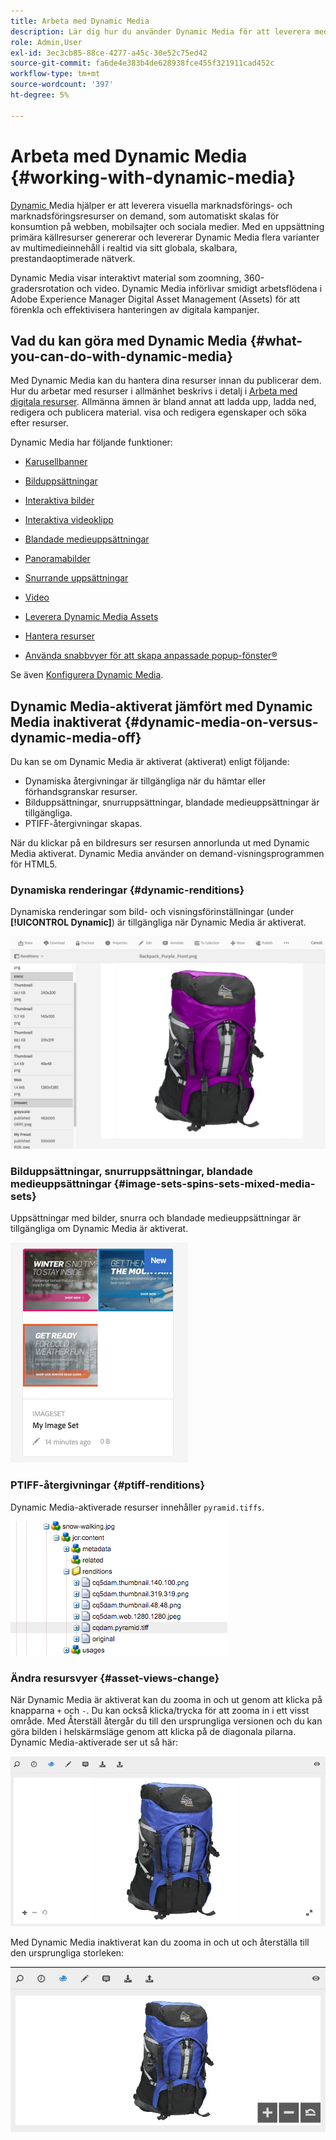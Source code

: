 ```yaml
---
title: Arbeta med Dynamic Media
description: Lär dig hur du använder Dynamic Media för att leverera mediefiler för webben, mobiler och sociala medier.
role: Admin,User
exl-id: 3ec3cb85-88ce-4277-a45c-30e52c75ed42
source-git-commit: fa6de4e383b4de628938fce455f321911cad452c
workflow-type: tm+mt
source-wordcount: '397'
ht-degree: 5%

---
```


# Arbeta med Dynamic Media {#working-with-dynamic-media}

[Dynamic ](https://business.adobe.com/products/experience-manager/assets/dynamic-media.html) Media hjälper er att leverera visuella marknadsförings- och marknadsföringsresurser on demand, som automatiskt skalas för konsumtion på webben, mobilsajter och sociala medier. Med en uppsättning primära källresurser genererar och levererar Dynamic Media flera varianter av multimedieinnehåll i realtid via sitt globala, skalbara, prestandaoptimerade nätverk.

Dynamic Media visar interaktivt material som zoomning, 360-gradersrotation och video. Dynamic Media införlivar smidigt arbetsflödena i Adobe Experience Manager Digital Asset Management (Assets) för att förenkla och effektivisera hanteringen av digitala kampanjer.

<!-- >[!NOTE]
>
>A Community article is available on [Working with Adobe Experience Manager and Dynamic Media](https://helpx.adobe.com/experience-manager/using/aem_dynamic_media.html). -->

## Vad du kan göra med Dynamic Media {#what-you-can-do-with-dynamic-media}

Med Dynamic Media kan du hantera dina resurser innan du publicerar dem. Hur du arbetar med resurser i allmänhet beskrivs i detalj i [Arbeta med digitala resurser](/help/assets/manage-digital-assets.md). Allmänna ämnen är bland annat att ladda upp, ladda ned, redigera och publicera material. visa och redigera egenskaper och söka efter resurser.

Dynamic Media har följande funktioner:

* [Karusellbanner](carousel-banners.md)
* [Bilduppsättningar](image-sets.md)
* [Interaktiva bilder](interactive-images.md)
* [Interaktiva videoklipp](interactive-videos.md)
* [Blandade medieuppsättningar](mixed-media-sets.md)
* [Panoramabilder](panoramic-images.md)

* [Snurrande uppsättningar](spin-sets.md)
* [Video](video.md)
* [Leverera Dynamic Media Assets](delivering-dynamic-media-assets.md)
* [Hantera resurser](managing-assets.md)
* [Använda snabbvyer för att skapa anpassade popup-fönster®](custom-pop-ups.md)

Se även [Konfigurera Dynamic Media](administering-dynamic-media.md).

<!-- 

OBSOLETE UNTIL INTEGRATING SCENE7 TOPIC GETS A MAJOR UPDATE
>[!NOTE]
>
>To understand the differences between using Dynamic Media and integrating Dynamic Media Classic with AEM, see [Dynamic Media Classic integration versus Dynamic Media](/help/sites-cloud/administering/integrating-scene7.md#aem-scene-integration-versus-dynamic-media).

-->

## Dynamic Media-aktiverat jämfört med Dynamic Media inaktiverat {#dynamic-media-on-versus-dynamic-media-off}

Du kan se om Dynamic Media är aktiverat (aktiverat) enligt följande:

* Dynamiska återgivningar är tillgängliga när du hämtar eller förhandsgranskar resurser.
* Bilduppsättningar, snurruppsättningar, blandade medieuppsättningar är tillgängliga.
* PTIFF-återgivningar skapas.

När du klickar på en bildresurs ser resursen annorlunda ut med Dynamic Media aktiverat. Dynamic Media använder on demand-visningsprogrammen för HTML5.

### Dynamiska renderingar {#dynamic-renditions}

Dynamiska renderingar som bild- och visningsförinställningar (under **[!UICONTROL Dynamic]**) är tillgängliga när Dynamic Media är aktiverat.

![chlimage_1-358](assets/chlimage_1-358.png)

### Bilduppsättningar, snurruppsättningar, blandade medieuppsättningar {#image-sets-spins-sets-mixed-media-sets}

Uppsättningar med bilder, snurra och blandade medieuppsättningar är tillgängliga om Dynamic Media är aktiverat.

![chlimage_1-359](assets/chlimage_1-359.png)

### PTIFF-återgivningar {#ptiff-renditions}

Dynamic Media-aktiverade resurser innehåller `pyramid.tiffs`.

![chlimage_1-360](assets/chlimage_1-360.png)

### Ändra resursvyer {#asset-views-change}

När Dynamic Media är aktiverat kan du zooma in och ut genom att klicka på knapparna `+` och `-`. Du kan också klicka/trycka för att zooma in i ett visst område. Med Återställ återgår du till den ursprungliga versionen och du kan göra bilden i helskärmsläge genom att klicka på de diagonala pilarna. Dynamic Media-aktiverade ser ut så här:

![chlimage_1-361](assets/chlimage_1-361.png)

Med Dynamic Media inaktiverat kan du zooma in och ut och återställa till den ursprungliga storleken:

![chlimage_1-362](assets/chlimage_1-362.png)
